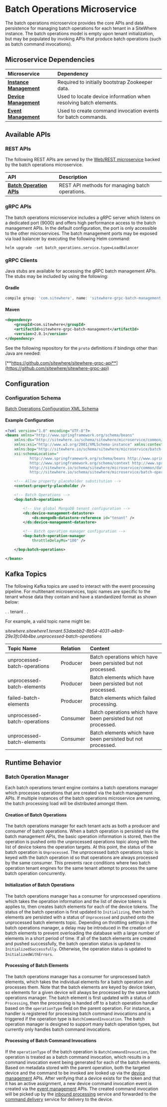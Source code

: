 # Batch Operations Microservice

<MicroserviceBadge text="Multitenant Microservice" type="multitenant"/>
The batch operations microservice provides the core APIs and data persistence
for managing batch operations for each tenant in a SiteWhere instance. The batch operations
model is empty upon tenant initialization, but may be populated by invoking APIs that
produce batch operations (such as batch command invocations).

## Microservice Dependencies

| Microservice                                        | Dependency                                                       |
| :-------------------------------------------------- | :--------------------------------------------------------------- |
| **[Instance Management](./instance-management.md)** | Required to initially bootstrap Zookeeper data.                  |
| **[Device Management](./device-management.md)**     | Used to locate device information when resolving batch elements. |
| **[Event Management](./event-management.md)**       | Used to create command invocation events for batch commands.     |

## Available APIs

### REST APIs

The following REST APIs are served by the [Web/REST microservice](web-rest.md) backed by the batch
operations microservice.

| API                                                                                   | Description                                     |
| :------------------------------------------------------------------------------------ | :---------------------------------------------- |
| [**Batch Operation APIs**](http://sitewhere.io/docs/2.0.0/api2/#tag/batch-operations) | REST API methods for managing batch operations. |

### gRPC APIs

The batch operations microservice includes a gRPC server which listens on a dedicated port
(9000) and offers high performance access to the batch management APIs. In the default
configuration, the port is only accessible to the other microservices. The batch management
ports may be exposed via load balancer by executing the following Helm command:

`helm upgrade -set batch_operations.service.type=LoadBalancer`

### gRPC Clients

Java stubs are available for accessing the gRPC batch management APIs. The stubs
may be included by using the following:

#### Gradle

```groovy
compile group: 'com.sitewhere', name: 'sitewhere-grpc-batch-management', version: '2.0.1'
```

#### Maven

```xml
<dependency>
    <groupId>com.sitewhere</groupId>
    <artifactId>sitewhere-grpc-batch-management</artifactId>
    <version>2.0.1</version>
</dependency>
```

See the following repository for
the `proto` definitions if bindings other than Java are needed:

[**https://github.com/sitewhere/sitewhere-grpc-api**](https://github.com/sitewhere/sitewhere-grpc-api)

## Configuration

### Configuration Schema

[Batch Operations Configuration XML Schema](http://sitewhere.io/schema/sitewhere/microservice/batch-operations/current/batch-operations.xsd)

#### Example Configuration

```xml
<?xml version="1.0" encoding="UTF-8"?>
<beans xmlns="http://www.springframework.org/schema/beans"
	xmlns:ds="http://sitewhere.io/schema/sitewhere/microservice/common/datastore"
	xmlns:xsi="http://www.w3.org/2001/XMLSchema-instance" xmlns:context="http://www.springframework.org/schema/context"
	xmlns:bop="http://sitewhere.io/schema/sitewhere/microservice/batch-operations"
	xsi:schemaLocation="
           http://www.springframework.org/schema/beans http://www.springframework.org/schema/beans/spring-beans-3.1.xsd
           http://www.springframework.org/schema/context http://www.springframework.org/schema/context/spring-context-3.1.xsd
           http://sitewhere.io/schema/sitewhere/microservice/common/datastore http://sitewhere.io/schema/sitewhere/microservice/common/current/datastore-common.xsd
           http://sitewhere.io/schema/sitewhere/microservice/batch-operations http://sitewhere.io/schema/sitewhere/microservice/batch-operations/current/batch-operations.xsd">

	<!-- Allow property placeholder substitution -->
	<context:property-placeholder />

	<!-- Batch Operations -->
	<bop:batch-operations>

		<!-- Use global MongoDB tenant configuration -->
		<ds:device-management-datastore>
			<ds:mongodb-datastore-reference id="tenant" />
		</ds:device-management-datastore>

		<!-- Batch operation manager configuration -->
		<bop:batch-operation-manager
			throttleDelayMs="100" />

	</bop:batch-operations>

</beans>
```

## Kafka Topics

The following Kafka topics are used to interact with the event processing pipeline.
For multitenant microservices, topic names are specific to the tenant whose data
they contain and have a standardized format as shown below:

<MicroserviceBadge text="Product Id" type="multitenant"/>. <MicroserviceBadge text="Instance Id" type="multitenant"/>. tenant . <MicroserviceBadge text="Tenant UUID" type="multitenant"/>. <MicroserviceBadge text="Topic Name" type="multitenant"/>

For example, a valid topic name might be:

_sitewhere.sitewhere1.tenant.53daebb2-8b54-4031-a4b9-29e3fc04b4be.unprocessed-batch-operations_

| Topic Name                   | Relation | Content                                                       |
| :--------------------------- | :------- | :------------------------------------------------------------ |
| unprocessed-batch-operations | Producer | Batch operations which have been persisted but not processed. |
| unprocessed-batch-elements   | Producer | Batch elements which have been persisted but not processed.   |
| failed-batch-elements        | Producer | Batch elements which failed processing.                       |
| unprocessed-batch-operations | Consumer | Batch operations which have been persisted but not processed. |
| unprocessed-batch-elements   | Consumer | Batch elements which have been persisted but not processed.   |

## Runtime Behavior

### Batch Operation Manager

Each batch operations tenant engine contains a batch operations manager which processes
operations that are created via the batch management APIs. If multiple instances of the
batch operations microservice are running, the batch processing load will be distributed
amongst them.

#### Creation of Batch Operations

The batch operations manager for each tenant acts as both a producer and consumer of batch
operations. When a batch operation is persisted via the batch management APIs, the basic
operation information is stored, then the operation is pushed onto the unprocessed operations
topic along with the list of device tokens the operation targets. At this point, the status
of the batch operation is `Unprocessed`. The unprocessed batch operations topic is keyed
with the batch operation id so that operations are always processed by the same consumer.
This prevents race conditions where two batch operation tenant engines for the same tenant
attempt to process the same batch operation concurrently.

#### Initialization of Batch Operations

The batch operations manager has a consumer for unprocessed operations which takes the
operation information and the list of device tokens is applies to, then creates batch
elements for each of the device tokens. The status of the batch operation is first updated
to `Initializing`, then batch elements are persisted with a status of `Unprocessed` and
pushed onto the unprocessed batch elements topic. Depending on throttling settings in
the batch operations manager, a delay may be introduced in the creation of batch elements
to prevent overloading the database with a large number of elements in a short period of
time. If all of the batch elements are created and pushed successfully, the batch operation
status is updated to `InitializedSuccessfully`. Otherwise, the operation status is updated
to `InitializedWithErrors`.

#### Processing of Batch Elements

The batch operations manager has a consumer for unprocessed batch elements, which takes
the individual elements for a batch operation and processes them. Note that the batch elements
are keyed by device token, so elements for a given device will always be processed by the
same batch operations manager. The batch element is first updated with a status of
`Processing`, then the processing is handed off to a batch operation handler based on
the `operationType` field on the parent operation. For instance, a handler is registered
for processing batch command invocations and is triggered if the operation type is
`BatchCommandInvocation`. The batch operation manager is designed to support many batch
operation types, but currently only handles batch command invocations.

#### Processing of Batch Command Invocations

If the `operationType` of the batch operation is `BatchCommandInvocation`, the operation is
treated as a batch command invocation, which results in a command invocation event being
generated for each of the batch elements. Based on metadata stored with the parent operation,
both the targeted device and the command to be invoked are looked up via the
[device management](./device-management.md) APIs. After verifying that a device exists
for the token and that it has an active assignment, a new device command invocation event
is created via the [event management](./event-management.md) APIs. The created command invocation
will be picked up by the [inbound processing](./inbound-processing.md) service and forwarded
to the [command delivery](./command-delivery.md) service for delivery to the device.
